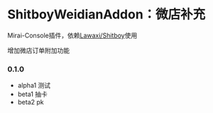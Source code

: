 # ShitboyWeidianAddon：微店补充

Mirai-Console插件，依赖[Lawaxi/Shitboy](https://github.com/Lawaxi/ShitBoy)使用

增加微店订单附加功能

### 0.1.0

- alpha1 测试
- beta1 抽卡
- beta2 pk